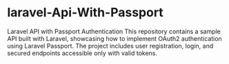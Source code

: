 # laravel-Api-With-Passport
Laravel API with Passport Authentication This repository contains a sample API built with Laravel, showcasing how to implement OAuth2 authentication using Laravel Passport. The project includes user registration, login, and secured endpoints accessible only with valid tokens. 
